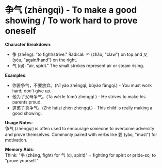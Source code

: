 # **争气 (zhēngqì) - To make a good showing / To work hard to prove oneself**

**Character Breakdown**:  
- 争 (zhēng): "to fight/strive." Radical: 爫 (zhǎo, "claw") on top and 又 (yòu, "again/hand") on the right.  
- 气 (qì): "air, spirit." The small strokes represent air or steam rising.

**Examples**:  
- 你要争气，不要放弃。(Nǐ yào zhēngqì, búyào fàngqì.) - You must work hard; don't give up.  
- 他为了父母争气。(Tā wèi le fùmǔ zhēngqì.) - He strives to make his parents proud.  
- 这孩子真争气。(Zhè háizi zhēn zhēngqì.) - This child is really making a good showing.

**Usage Notes**:  
争气 (zhēngqì) is often used to encourage someone to overcome adversity and prove themselves. Commonly paired with verbs like 要 (yào, "must") for motivation.

**Memory Aids**:  
Think: "争 (zhēng, fight) for 气 (qì, spirit)" = fighting for spirit or pride-so, to "prove yourself."
